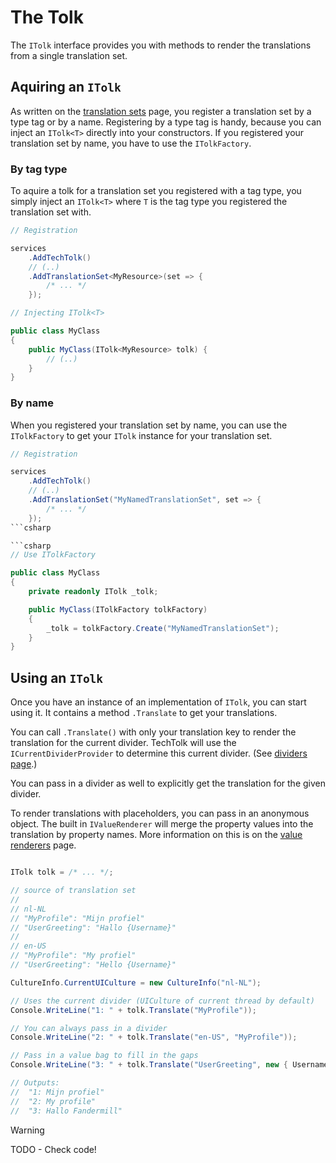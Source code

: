 # The Tolk

The `ITolk` interface provides you with methods to render the translations from
a single translation set. 

## Aquiring an `ITolk`

As written on the [translation sets](translation-sets.md) page, you register a
translation set by a type tag or by a name. Registering by a type tag is handy,
because you can inject an `ITolk<T>` directly into your constructors. If you
registered your translation set by name, you have to use the `ITolkFactory`.

### By tag type

To aquire a tolk for a translation set you registered with a tag type, you
simply inject an `ITolk<T>` where `T` is the tag type you registered the
translation set with.

```csharp
// Registration

services
    .AddTechTolk()
    // (..)
    .AddTranslationSet<MyResource>(set => {
        /* ... */
    });
```

```csharp
// Injecting ITolk<T>

public class MyClass
{
    public MyClass(ITolk<MyResource> tolk) {
        // (..)
    }
}
```

### By name

When you registered your translation set by name, you can use the `ITolkFactory`
to get your `ITolk` instance for your translation set.

```csharp
// Registration

services
    .AddTechTolk()
    // (..)
    .AddTranslationSet("MyNamedTranslationSet", set => {
        /* ... */
    });
```csharp

```csharp
// Use ITolkFactory

public class MyClass
{
    private readonly ITolk _tolk;

    public MyClass(ITolkFactory tolkFactory)
    {
        _tolk = tolkFactory.Create("MyNamedTranslationSet");
    }
}
```


## Using an `ITolk`

Once you have an instance of an implementation of `ITolk`, you can start using
it. It contains a method `.Translate` to get your translations.

You can call `.Translate()` with only your translation key to render the
translation for the current divider. TechTolk will use the
`ICurrentDividerProvider` to determine this current divider.
(See [dividers page](dividers.md#the-icurrentdividerprovider).)

You can pass in a divider as well to explicitly get the translation for the
given divider.

To render translations with placeholders, you can pass in an anonymous object.
The built in `IValueRenderer` will merge the property values into the
translation by property names. More information on this is on the 
[value renderers](value-renderers.md) page.

```csharp

ITolk tolk = /* ... */;

// source of translation set
//
// nl-NL
// "MyProfile": "Mijn profiel"
// "UserGreeting": "Hallo {Username}"
//
// en-US
// "MyProfile": "My profiel"
// "UserGreeting": "Hello {Username}"

CultureInfo.CurrentUICulture = new CultureInfo("nl-NL");

// Uses the current divider (UICulture of current thread by default)
Console.WriteLine("1: " + tolk.Translate("MyProfile"));

// You can always pass in a divider
Console.WriteLine("2: " + tolk.Translate("en-US", "MyProfile"));

// Pass in a value bag to fill in the gaps
Console.WriteLine("3: " + tolk.Translate("UserGreeting", new { Username = "Fandermill"});

// Outputs:
//  "1: Mijn profiel"
//  "2: My profile"
//  "3: Hallo Fandermill"

```

> [!WARNING]
> TODO - Check code!
